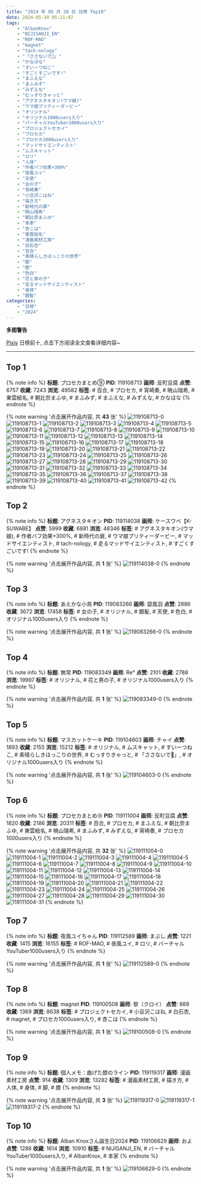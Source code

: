 ```yaml
---
title: "2024 年 05 月 28 日 日榜 Top10"
date: 2024-05-30 05:21:07
tags:
    - "AlbanKnox"
    - "NIJISANJI_EN"
    - "ROF-MAO"
    - "magnet"
    - "tach-nology"
    - "「ささないで💢」"
    - "かなほな"
    - "すいーつねこ"
    - "すごくすごいです!"
    - "まふえな"
    - "まふみず"
    - "みずえな"
    - "むっすりきゃっと"
    - "アグネスタキオン(ウマ娘)"
    - "ウマ娘プリティーダービー"
    - "オリジナル"
    - "オリジナル1000users入り"
    - "バーチャルYouTuber1000users入り"
    - "プロジェクトセカイ"
    - "プロセカ"
    - "プロセカ1000users入り"
    - "マッドサイエンティスト"
    - "ムスキャット"
    - "ロリ"
    - "人体"
    - "作者バフ効果+300%"
    - "夜風ユイ"
    - "天使"
    - "女の子"
    - "宵崎奏"
    - "小豆沢こはね"
    - "描き方"
    - "新時代の扉"
    - "暁山瑞希"
    - "朝比奈まふゆ"
    - "本家"
    - "杏こは"
    - "東雲絵名"
    - "漫画素材工房"
    - "白石杏"
    - "百合"
    - "素晴らしきほっこりの世界"
    - "脚"
    - "膝"
    - "色白"
    - "花と男の子"
    - "走るマッドサイエンティスト"
    - "身体"
    - "銀髪"
categories:
    - "日榜"
    - "2024"
---
```


<i class="fa fa-triangle-exclamation"></i>**多图警告**<i class="fa fa-triangle-exclamation"></i>

[Pixiv](https://www.pixiv.net/) 日榜前十, 点击下方阅读全文查看详细内容~

<!-- more -->

---

## Top 1

{% note info %}
**标题**: プロセカまとめ⑨
**PID**: 119108713 **画师**: 反町豆腐
**点赞**: 6757 **收藏**: 7243 **浏览**: 49582
**标签**: # 百合, # プロセカ, # 宵崎奏, # 暁山瑞希, # 東雲絵名, # 朝比奈まふゆ, # まふみず, # まふえな, # みずえな, # かなほな
{% endnote %}

{% note warning '点击展开作品内容, 共 **43** 张' %}
![119108713-0](https://i.pixiv.re/img-original/img/2024/05/27/22/27/35/119108713_p0.jpg)
![119108713-1](https://i.pixiv.re/img-original/img/2024/05/27/22/27/35/119108713_p1.jpg)
![119108713-2](https://i.pixiv.re/img-original/img/2024/05/27/22/27/35/119108713_p2.jpg)
![119108713-3](https://i.pixiv.re/img-original/img/2024/05/27/22/27/35/119108713_p3.jpg)
![119108713-4](https://i.pixiv.re/img-original/img/2024/05/27/22/27/35/119108713_p4.jpg)
![119108713-5](https://i.pixiv.re/img-original/img/2024/05/27/22/27/35/119108713_p5.jpg)
![119108713-6](https://i.pixiv.re/img-original/img/2024/05/27/22/27/35/119108713_p6.jpg)
![119108713-7](https://i.pixiv.re/img-original/img/2024/05/27/22/27/35/119108713_p7.jpg)
![119108713-8](https://i.pixiv.re/img-original/img/2024/05/27/22/27/35/119108713_p8.jpg)
![119108713-9](https://i.pixiv.re/img-original/img/2024/05/27/22/27/35/119108713_p9.jpg)
![119108713-10](https://i.pixiv.re/img-original/img/2024/05/27/22/27/35/119108713_p10.jpg)
![119108713-11](https://i.pixiv.re/img-original/img/2024/05/27/22/27/35/119108713_p11.jpg)
![119108713-12](https://i.pixiv.re/img-original/img/2024/05/27/22/27/35/119108713_p12.jpg)
![119108713-13](https://i.pixiv.re/img-original/img/2024/05/27/22/27/35/119108713_p13.jpg)
![119108713-14](https://i.pixiv.re/img-original/img/2024/05/27/22/27/35/119108713_p14.jpg)
![119108713-15](https://i.pixiv.re/img-original/img/2024/05/27/22/27/35/119108713_p15.jpg)
![119108713-16](https://i.pixiv.re/img-original/img/2024/05/27/22/27/35/119108713_p16.jpg)
![119108713-17](https://i.pixiv.re/img-original/img/2024/05/27/22/27/35/119108713_p17.jpg)
![119108713-18](https://i.pixiv.re/img-original/img/2024/05/27/22/27/35/119108713_p18.jpg)
![119108713-19](https://i.pixiv.re/img-original/img/2024/05/27/22/27/35/119108713_p19.jpg)
![119108713-20](https://i.pixiv.re/img-original/img/2024/05/27/22/27/35/119108713_p20.jpg)
![119108713-21](https://i.pixiv.re/img-original/img/2024/05/27/22/27/35/119108713_p21.jpg)
![119108713-22](https://i.pixiv.re/img-original/img/2024/05/27/22/27/35/119108713_p22.jpg)
![119108713-23](https://i.pixiv.re/img-original/img/2024/05/27/22/27/35/119108713_p23.jpg)
![119108713-24](https://i.pixiv.re/img-original/img/2024/05/27/22/27/35/119108713_p24.jpg)
![119108713-25](https://i.pixiv.re/img-original/img/2024/05/27/22/27/35/119108713_p25.jpg)
![119108713-26](https://i.pixiv.re/img-original/img/2024/05/27/22/27/35/119108713_p26.jpg)
![119108713-27](https://i.pixiv.re/img-original/img/2024/05/27/22/27/35/119108713_p27.jpg)
![119108713-28](https://i.pixiv.re/img-original/img/2024/05/27/22/27/35/119108713_p28.jpg)
![119108713-29](https://i.pixiv.re/img-original/img/2024/05/27/22/27/35/119108713_p29.jpg)
![119108713-30](https://i.pixiv.re/img-original/img/2024/05/27/22/27/35/119108713_p30.jpg)
![119108713-31](https://i.pixiv.re/img-original/img/2024/05/27/22/27/35/119108713_p31.jpg)
![119108713-32](https://i.pixiv.re/img-original/img/2024/05/27/22/27/35/119108713_p32.jpg)
![119108713-33](https://i.pixiv.re/img-original/img/2024/05/27/22/27/35/119108713_p33.jpg)
![119108713-34](https://i.pixiv.re/img-original/img/2024/05/27/22/27/35/119108713_p34.jpg)
![119108713-35](https://i.pixiv.re/img-original/img/2024/05/27/22/27/35/119108713_p35.jpg)
![119108713-36](https://i.pixiv.re/img-original/img/2024/05/27/22/27/35/119108713_p36.jpg)
![119108713-37](https://i.pixiv.re/img-original/img/2024/05/27/22/27/35/119108713_p37.jpg)
![119108713-38](https://i.pixiv.re/img-original/img/2024/05/27/22/27/35/119108713_p38.jpg)
![119108713-39](https://i.pixiv.re/img-original/img/2024/05/27/22/27/35/119108713_p39.jpg)
![119108713-40](https://i.pixiv.re/img-original/img/2024/05/27/22/27/35/119108713_p40.jpg)
![119108713-41](https://i.pixiv.re/img-original/img/2024/05/27/22/27/35/119108713_p41.jpg)
![119108713-42](https://i.pixiv.re/img-original/img/2024/05/27/22/27/35/119108713_p42.jpg)
{% endnote %}

## Top 2

{% note info %}
**标题**: アグネスタキオン
**PID**: 119114038 **画师**: ケースワベ【K-SUWABE】
**点赞**: 5999 **收藏**: 6881 **浏览**: 48346
**标签**: # アグネスタキオン(ウマ娘), # 作者バフ効果+300%, # 新時代の扉, # ウマ娘プリティーダービー, # マッドサイエンティスト, # tach-nology, # 走るマッドサイエンティスト, # すごくすごいです!
{% endnote %}

{% note warning '点击展开作品内容, 共 **1** 张' %}
![119114038-0](https://i.pixiv.re/img-original/img/2024/05/28/00/16/54/119114038_p0.jpg)
{% endnote %}

## Top 3

{% note info %}
**标题**: あえかな小鳥
**PID**: 119083266 **画师**: 碧風羽
**点赞**: 2886 **收藏**: 3672 **浏览**: 17458
**标签**: # 女の子, # オリジナル, # 銀髪, # 天使, # 色白, # オリジナル1000users入り
{% endnote %}

{% note warning '点击展开作品内容, 共 **1** 张' %}
![119083266-0](https://i.pixiv.re/img-original/img/2024/05/27/00/00/10/119083266_p0.jpg)
{% endnote %}

## Top 4

{% note info %}
**标题**: 無常
**PID**: 119083349 **画师**: Re°
**点赞**: 2101 **收藏**: 2788 **浏览**: 19997
**标签**: # オリジナル, # 花と男の子, # オリジナル1000users入り
{% endnote %}

{% note warning '点击展开作品内容, 共 **1** 张' %}
![119083349-0](https://i.pixiv.re/img-original/img/2024/05/27/00/00/27/119083349_p0.png)
{% endnote %}

## Top 5

{% note info %}
**标题**: マスカットケーキ
**PID**: 119104603 **画师**: チャイ
**点赞**: 1893 **收藏**: 2155 **浏览**: 15212
**标签**: # オリジナル, # ムスキャット, # すいーつねこ, # 素晴らしきほっこりの世界, # むっすりきゃっと, # 「ささないで💢」, # オリジナル1000users入り
{% endnote %}

{% note warning '点击展开作品内容, 共 **1** 张' %}
![119104603-0](https://i.pixiv.re/img-original/img/2024/05/27/20/30/03/119104603_p0.png)
{% endnote %}

## Top 6

{% note info %}
**标题**: プロセカまとめ⑩
**PID**: 119111004 **画师**: 反町豆腐
**点赞**: 1820 **收藏**: 2186 **浏览**: 20311
**标签**: # 百合, # プロセカ, # まふえな, # 朝比奈まふゆ, # 東雲絵名, # 暁山瑞希, # まふみず, # みずえな, # 宵崎奏, # プロセカ1000users入り
{% endnote %}

{% note warning '点击展开作品内容, 共 **32** 张' %}
![119111004-0](https://i.pixiv.re/img-original/img/2024/05/27/23/02/25/119111004_p0.jpg)
![119111004-1](https://i.pixiv.re/img-original/img/2024/05/27/23/02/25/119111004_p1.jpg)
![119111004-2](https://i.pixiv.re/img-original/img/2024/05/27/23/02/25/119111004_p2.jpg)
![119111004-3](https://i.pixiv.re/img-original/img/2024/05/27/23/02/25/119111004_p3.jpg)
![119111004-4](https://i.pixiv.re/img-original/img/2024/05/27/23/02/25/119111004_p4.jpg)
![119111004-5](https://i.pixiv.re/img-original/img/2024/05/27/23/02/25/119111004_p5.jpg)
![119111004-6](https://i.pixiv.re/img-original/img/2024/05/27/23/02/25/119111004_p6.jpg)
![119111004-7](https://i.pixiv.re/img-original/img/2024/05/27/23/02/25/119111004_p7.jpg)
![119111004-8](https://i.pixiv.re/img-original/img/2024/05/27/23/02/25/119111004_p8.jpg)
![119111004-9](https://i.pixiv.re/img-original/img/2024/05/27/23/02/25/119111004_p9.jpg)
![119111004-10](https://i.pixiv.re/img-original/img/2024/05/27/23/02/25/119111004_p10.jpg)
![119111004-11](https://i.pixiv.re/img-original/img/2024/05/27/23/02/25/119111004_p11.jpg)
![119111004-12](https://i.pixiv.re/img-original/img/2024/05/27/23/02/25/119111004_p12.jpg)
![119111004-13](https://i.pixiv.re/img-original/img/2024/05/27/23/02/25/119111004_p13.jpg)
![119111004-14](https://i.pixiv.re/img-original/img/2024/05/27/23/02/25/119111004_p14.jpg)
![119111004-15](https://i.pixiv.re/img-original/img/2024/05/27/23/02/25/119111004_p15.jpg)
![119111004-16](https://i.pixiv.re/img-original/img/2024/05/27/23/02/25/119111004_p16.jpg)
![119111004-17](https://i.pixiv.re/img-original/img/2024/05/27/23/02/25/119111004_p17.jpg)
![119111004-18](https://i.pixiv.re/img-original/img/2024/05/27/23/02/25/119111004_p18.jpg)
![119111004-19](https://i.pixiv.re/img-original/img/2024/05/27/23/02/25/119111004_p19.jpg)
![119111004-20](https://i.pixiv.re/img-original/img/2024/05/27/23/02/25/119111004_p20.jpg)
![119111004-21](https://i.pixiv.re/img-original/img/2024/05/27/23/02/25/119111004_p21.jpg)
![119111004-22](https://i.pixiv.re/img-original/img/2024/05/27/23/02/25/119111004_p22.jpg)
![119111004-23](https://i.pixiv.re/img-original/img/2024/05/27/23/02/25/119111004_p23.jpg)
![119111004-24](https://i.pixiv.re/img-original/img/2024/05/27/23/02/25/119111004_p24.jpg)
![119111004-25](https://i.pixiv.re/img-original/img/2024/05/27/23/02/25/119111004_p25.jpg)
![119111004-26](https://i.pixiv.re/img-original/img/2024/05/27/23/02/25/119111004_p26.jpg)
![119111004-27](https://i.pixiv.re/img-original/img/2024/05/27/23/02/25/119111004_p27.jpg)
![119111004-28](https://i.pixiv.re/img-original/img/2024/05/27/23/02/25/119111004_p28.jpg)
![119111004-29](https://i.pixiv.re/img-original/img/2024/05/27/23/02/25/119111004_p29.jpg)
![119111004-30](https://i.pixiv.re/img-original/img/2024/05/27/23/02/25/119111004_p30.jpg)
![119111004-31](https://i.pixiv.re/img-original/img/2024/05/27/23/02/25/119111004_p31.jpg)
{% endnote %}

## Top 7

{% note info %}
**标题**: 夜風ユイちゃん
**PID**: 119112589 **画师**: まぶし
**点赞**: 1221 **收藏**: 1415 **浏览**: 16155
**标签**: # ROF-MAO, # 夜風ユイ, # ロリ, # バーチャルYouTuber1000users入り
{% endnote %}

{% note warning '点击展开作品内容, 共 **1** 张' %}
![119112589-0](https://i.pixiv.re/img-original/img/2024/05/27/23/44/57/119112589_p0.jpg)
{% endnote %}

## Top 8

{% note info %}
**标题**: magnet
**PID**: 119100508 **画师**: 黎（クロイ）
**点赞**: 989 **收藏**: 1369 **浏览**: 8638
**标签**: # プロジェクトセカイ, # 小豆沢こはね, # 白石杏, # magnet, # プロセカ1000users入り, # 杏こは
{% endnote %}

{% note warning '点击展开作品内容, 共 **1** 张' %}
![119100508-0](https://i.pixiv.re/img-original/img/2024/05/27/18/00/04/119100508_p0.jpg)
{% endnote %}

## Top 9

{% note info %}
**标题**: 個人メモ：曲げた膝のライン
**PID**: 119119317 **画师**: 漫画素材工房
**点赞**: 914 **收藏**: 1309 **浏览**: 13282
**标签**: # 漫画素材工房, # 描き方, # 人体, # 身体, # 脚, # 膝
{% endnote %}

{% note warning '点击展开作品内容, 共 **3** 张' %}
![119119317-0](https://i.pixiv.re/img-original/img/2024/05/28/06/00/08/119119317_p0.jpg)
![119119317-1](https://i.pixiv.re/img-original/img/2024/05/28/06/00/08/119119317_p1.jpg)
![119119317-2](https://i.pixiv.re/img-original/img/2024/05/28/06/00/08/119119317_p2.jpg)
{% endnote %}

## Top 10

{% note info %}
**标题**: Alban Knoxさん誕生日2024
**PID**: 119106629 **画师**: およ
**点赞**: 1288 **收藏**: 1614 **浏览**: 10910
**标签**: # NIJISANJI_EN, # バーチャルYouTuber1000users入り, # AlbanKnox, # 本家
{% endnote %}

{% note warning '点击展开作品内容, 共 **1** 张' %}
![119106629-0](https://i.pixiv.re/img-original/img/2024/05/27/21/29/49/119106629_p0.jpg)
{% endnote %}
